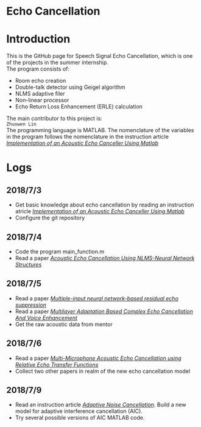 Echo Cancellation
======

# Introduction
This is the GitHub page for Speech Signal Echo Cancellation, which is one of the projects in the summer internship.<br>
The program consists of:<br>
* Room echo creation
* Double-talk detector using Geigel algorithm
* NLMS adaptive filer
* Non-linear processor
* Echo Return Loss Enhancement (ERLE) calculation

The main contributor to this project is:<br>
`Zhuowen Lin`<br>
The programming language is MATLAB. 
The nomenclature of the variables in the program follows the nomenclature in the instruction article [*Implementation of an Acoustic Echo Canceller Using Matlab*](http://scholarcommons.usf.edu/cgi/viewcontent.cgi?article=2452&context=etd)

# Logs
## 2018/7/3
* Get basic knowledge about echo cancellation by reading an instruction atricle [*Implementation of an Acoustic Echo Canceller Using Matlab*](http://scholarcommons.usf.edu/cgi/viewcontent.cgi?article=2452&context=etd)
* Configure the git repository
## 2018/7/4
* Code the program main_function.m
* Read a paper [*Acoustic Echo Cancellation Using NLMS-Neural Network Structures*](https://pdfs.semanticscholar.org/de48/88dc9cca6eef62563940b931a66da43a22b2.pdf)
## 2018/7/5
* Read a paper [*Multiple-input neural network-based residual echo suppression*](https://hal.inria.fr/hal-01723630/file/CARBAJAL_ICASSP_2018.pdf)
* Read a paper [*Multilayer Adaptation Based Complex Echo Cancellation And Voice Enhancement*](https://m.media-amazon.com/images/G/01/amazon.jobs/JunYang_ICASSP2018._CB1520904270_.pdf)
* Get the raw acoustic data from mentor
## 2018/7/6
* Read a paper [*Multi-Microphone Acoustic Echo Cancellation using Relative Echo Transfer Functions*](https://www.researchgate.net/publication/321792298_Multi-Microphone_acoustic_echo_cancellation_using_relative_echo_transfer_functions)
* Collect two other papers in realm of the new echo cancellation model
## 2018/7/9
* Read an instruction article [*Adaptive Noise Cancellation*](http://www.cs.cmu.edu/~aarti/pubs/ANC.pdf). Build a new model for adaptive interference cancellation (AIC).
* Try several possible versions of AIC MATLAB code.